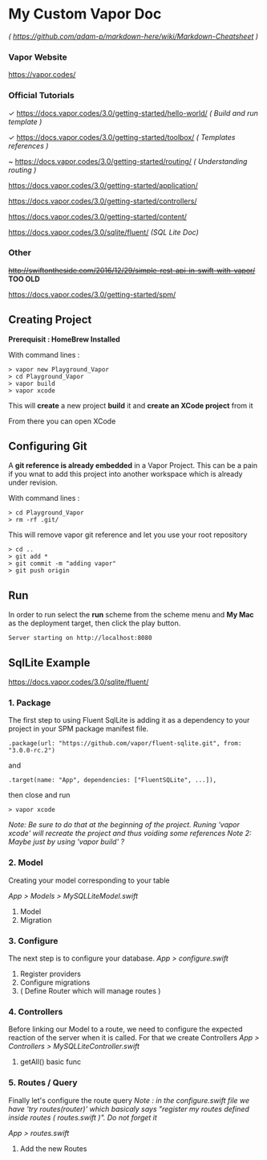#  My Custom Vapor Doc 
_( https://github.com/adam-p/markdown-here/wiki/Markdown-Cheatsheet )_

### Vapor Website 
 https://vapor.codes/

### Official Tutorials
✓ https://docs.vapor.codes/3.0/getting-started/hello-world/   _( Build and run template )_

✓ https://docs.vapor.codes/3.0/getting-started/toolbox/         _( Templates references )_

~ https://docs.vapor.codes/3.0/getting-started/routing/          _( Understanding routing )_


https://docs.vapor.codes/3.0/getting-started/application/

https://docs.vapor.codes/3.0/getting-started/controllers/

https://docs.vapor.codes/3.0/getting-started/content/


https://docs.vapor.codes/3.0/sqlite/fluent/ _(SQL Lite Doc)_


### Other
~~http://swiftontheside.com/2016/12/29/simple-rest-api-in-swift-with-vapor/~~ **TOO OLD**

https://docs.vapor.codes/3.0/getting-started/spm/


## Creating Project 

__Prerequisit : HomeBrew Installed__

With command lines : 

    > vapor new Playground_Vapor
    > cd Playground_Vapor
    > vapor build
    > vapor xcode

This will __create__ a new project __build__ it and __create an XCode project__ from it 

From there you can open XCode

## Configuring Git 

A __git reference is already embedded__ in a Vapor Project. This can be a pain if you wnat to add this project into another workspace which is already under revision. 

With command lines : 

    > cd Playground_Vapor
    > rm -rf .git/

This will remove vapor git reference and let you use your root repository

    > cd ..
    > git add *
    > git commit -m "adding vapor"
    > git push origin


## Run

In order to run select the **run** scheme from the scheme menu and **My Mac** as the deployment target, then click the play button.

    Server starting on http://localhost:8080



## SqlLite Example 
https://docs.vapor.codes/3.0/sqlite/fluent/

### 1. Package 

The first step to using Fluent SqlLite is adding it as a dependency to your project in your SPM package manifest file.

    .package(url: "https://github.com/vapor/fluent-sqlite.git", from: "3.0.0-rc.2")

and 

    .target(name: "App", dependencies: ["FluentSQLite", ...]),

then close and run 

    > vapor xcode
    
_Note: Be sure to do that at the beginning of the project. Runing 'vapor xcode' will recreate the project and thus voiding some references_
_Note 2: Maybe just by using 'vapor build' ?_


### 2. Model 

Creating your model corresponding to your table

_App > Models > MySQLLiteModel.swift_
1. Model 
2. Migration 


### 3. Configure

The next step is to configure your database. 
_App > configure.swift_
1. Register providers
2. Configure migrations
3. ( Define Router which will manage routes )



### 4. Controllers 

Before linking our Model to a route, we need to configure the expected reaction of the server when it is called. 
For that we create Controllers 
_App > Controllers > MySQLLiteController.swift_
1. getAll() basic func 



### 5. Routes / Query

Finally let's configure the route query 
_Note : in the configure.swift file we have  'try routes(router)' which basicaly says "register my routes defined inside routes ( routes.swift )". Do not forget it_

_App > routes.swift_
1. Add the new Routes

